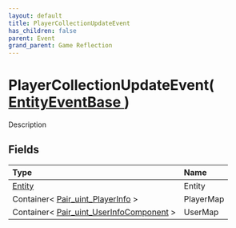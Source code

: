 ```yaml
---
layout: default
title: PlayerCollectionUpdateEvent
has_children: false
parent: Event
grand_parent: Game Reflection
---
```

# PlayerCollectionUpdateEvent( [ EntityEventBase ](/riftbreaker-wiki/docs/game-reflection/events/entity_event_base/) )
Description 

## Fields

| Type | Name |
|:----------|:--------------|
| [Entity](/riftbreaker-wiki/docs/game-reflection/classes/entity/) | Entity |
| Container< [Pair_uint_PlayerInfo](/riftbreaker-wiki/docs/game-reflection/classes/pair_uint__player_info/) > | PlayerMap |
| Container< [Pair_uint_UserInfoComponent](/riftbreaker-wiki/docs/game-reflection/components/pair_uint__user_info_component/) > | UserMap |

